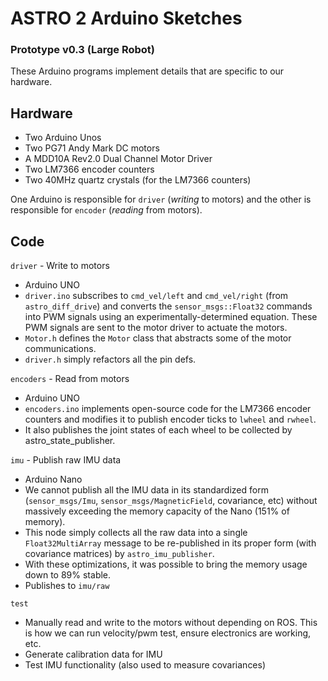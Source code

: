 # ASTRO 2 Arduino Sketches
### Prototype v0.3 (Large Robot)

These Arduino programs implement details that are specific to our hardware.

## Hardware

* Two Arduino Unos
* Two PG71 Andy Mark DC motors
* A MDD10A Rev2.0 Dual Channel Motor Driver
* Two LM7366 encoder counters
* Two 40MHz quartz crystals (for the LM7366 counters)

One Arduino is responsible for `driver` (*writing* to motors) and the other is responsible for `encoder` (*reading* from motors).

## Code

`driver` - Write to motors

* Arduino UNO
* `driver.ino` subscribes to `cmd_vel/left` and `cmd_vel/right` (from `astro_diff_drive`) and converts the `sensor_msgs::Float32` commands into PWM signals using an experimentally-determined equation. These PWM signals are sent to the motor driver to actuate the motors.
* `Motor.h` defines the `Motor` class that abstracts some of the motor communications.
* `driver.h` simply refactors all the pin defs.


`encoders` - Read from motors

* Arduino UNO
* `encoders.ino` implements open-source code for the LM7366 encoder counters and modifies it to publish encoder ticks to `lwheel` and `rwheel`.
* It also publishes the joint states of each wheel to be collected by astro_state_publisher.

`imu` - Publish raw IMU data

* Arduino Nano
* We cannot publish all the IMU data in its standardized form (`sensor_msgs/Imu`, `sensor_msgs/MagneticField`, covariance, etc) without massively exceeding the memory capacity of the Nano (151% of memory).
* This node simply collects all the raw data into a single `Float32MultiArray` message to be re-published in its proper form (with covariance matrices) by `astro_imu_publisher`.
* With these optimizations, it was possible to bring the memory usage down to 89% stable.
* Publishes to `imu/raw`



`test`

* Manually read and write to the motors without depending on ROS. This is how we can run velocity/pwm test, ensure electronics are working, etc.
* Generate calibration data for IMU
* Test IMU functionality (also used to measure covariances)